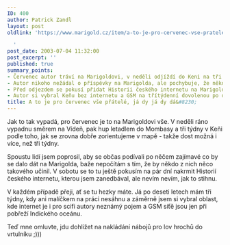 ```yaml
---
ID: 400
author: Patrick Zandl
layout: post
oldlink: 'https://www.marigold.cz/item/a-to-je-pro-cervenec-vse-pratele-ja-dy-ja-dy-da

  '
post_date: 2003-07-04 11:32:00
post_excerpt: ''
published: true
summary_points:
- Červenec autor tráví na Marigoldovi, v neděli odjíždí do Keni na tři týdny.
- Autor nikoho nežádal o příspěvky na Marigolda, ale pochybuje, že někdo přispěje.
- Před odjezdem se pokusí přidat Historii českého internetu na Marigolda.
- Autor si vybral Keňu bez internetu a GSM na třítýdenní dovolenou po deseti letech.
title: A to je pro červenec vše přátelé, já dy já dy dá&#8230;
---
```


<p>
Jak to tak vypadá, pro červenec je to na Marigoldovi vše. V neděli ráno vypadnu směrem na Vídeň, pak hup letadlem do Mombasy a tři týdny v Keňi podle toho, jak se zrovna dobře zorientujeme v mapě - takže dost možná i více, než tři týdny. </p>

<p>
Spoustu lidí jsem poprosil, aby se občas podívali po něčem zajímavé co by se dalo dát na Marigolda, baže nepočítám s tím, že by někdo z nich něco takového učinil. V sobotu se to tu ještě pokusím na pár dní nakrmit Historií českého internetu, kterou jsem zanedbával, ale nevím nevím, jak to stihnu. </p>

<p>
V každém případě přeji, ať se tu hezky máte. Já po deseti letech mám tři týdny, kdy ani malíčkem na práci nesáhnu a záměrně jsem si vybral oblast, kde internet je i pro scifi autory neznámý pojem a GSM síťě jsou jen při pobřeží Indického oceánu. </p>

<p>
Teď mne omluvte, jdu dohlížet na nakládání nábojů pro lov hrochů do vrtulníku ;)))</p>